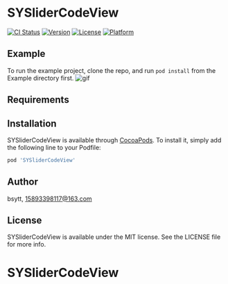 # SYSliderCodeView

[![CI Status](https://img.shields.io/travis/bsytt/SYSliderCodeView.svg?style=flat)](https://travis-ci.org/bsytt/SYSliderCodeView)
[![Version](https://img.shields.io/cocoapods/v/SYSliderCodeView.svg?style=flat)](https://cocoapods.org/pods/SYSliderCodeView)
[![License](https://img.shields.io/cocoapods/l/SYSliderCodeView.svg?style=flat)](https://cocoapods.org/pods/SYSliderCodeView)
[![Platform](https://img.shields.io/cocoapods/p/SYSliderCodeView.svg?style=flat)](https://cocoapods.org/pods/SYSliderCodeView)

## Example

To run the example project, clone the repo, and run `pod install` from the Example directory first.
![gif](https://github.com/bsytt/SYSliderCodeView/blob/main/image.gif)
## Requirements

## Installation

SYSliderCodeView is available through [CocoaPods](https://cocoapods.org). To install
it, simply add the following line to your Podfile:

```ruby
pod 'SYSliderCodeView'
```

## Author

bsytt, 15893398117@163.com

## License

SYSliderCodeView is available under the MIT license. See the LICENSE file for more info.
# SYSliderCodeView
